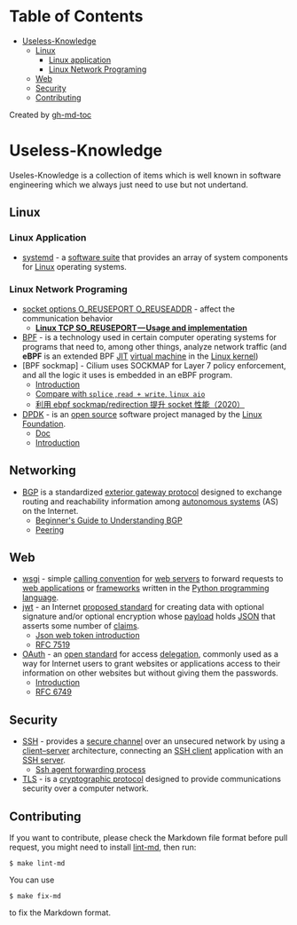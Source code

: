 Table of Contents
=================

* [Useless-Knowledge](#useless-knowledge)
  * [Linux](#linux)
    * [Linux application](#linux-application)
    * [Linux Network Programing](#linux-network-programing)
  * [Web](#web)
  * [Security](#security)
  * [Contributing](#contributing)

Created by [gh-md-toc](https://github.com/ekalinin/github-markdown-toc) 

# Useless-Knowledge

Useles-Knowledge is a collection of items which is well known in software engineering which we always just need to use but not undertand.

## Linux

### Linux Application

- [systemd](https://en.wikipedia.org/wiki/Systemd) -  a [software suite](https://en.wikipedia.org/wiki/Software_suite) that provides an array of system components for [Linux](https://en.wikipedia.org/wiki/Linux) operating systems.

### Linux Network Programing

- [socket options O_REUSEPORT O_REUSEADDR](https://man7.org/linux/man-pages/man7/socket.7.html) - affect the communication behavior
  - [**Linux TCP SO_REUSEPORT — Usage and implementation**](https://tech.flipkart.com/linux-tcp-so-reuseport-usage-and-implementation-6bfbf642885a)
- [BPF](https://en.wikipedia.org/wiki/Berkeley_Packet_Filter) - is a technology used in certain computer operating systems for programs that need to, among other things, analyze network traffic (and **eBPF** is an extended BPF [JIT](https://en.wikipedia.org/wiki/Just-in-time_compilation) [virtual machine](https://en.wikipedia.org/wiki/Virtual_machine) in the [Linux kernel](https://en.wikipedia.org/wiki/Linux_kernel))
- [BPF sockmap] - Cilium uses SOCKMAP for Layer 7 policy enforcement, and all the logic it uses is embedded in an eBPF program.
  - [Introduction](https://cilium.io/blog/2018/04/24/cilium-security-for-age-of-microservices)
  - [Compare with `splice` ,`read + write`, `linux aio`](https://blog.cloudflare.com/sockmap-tcp-splicing-of-the-future/)
  - [利用 ebpf sockmap/redirection 提升 socket 性能（2020）](http://arthurchiao.art/blog/socket-acceleration-with-ebpf-zh/)
- [DPDK](https://en.wikipedia.org/wiki/Data_Plane_Development_Kit) - is an [open source](https://en.wikipedia.org/wiki/Open_source) software project managed by the [Linux Foundation](https://en.wikipedia.org/wiki/Linux_Foundation).
  - [Doc](https://doc.dpdk.org/guides/prog_guide/overview.html)
  - [Introduction](https://blog.selectel.com/introduction-dpdk-architecture-principles/)

## Networking

- [BGP](https://en.wikipedia.org/wiki/Border_Gateway_Protocol) is a standardized [exterior gateway protocol](https://en.wikipedia.org/wiki/Exterior_gateway_protocol) designed to exchange routing and reachability information among [autonomous systems](https://en.wikipedia.org/wiki/Autonomous_system_(Internet)) (AS) on the Internet.
  - [Beginner's Guide to Understanding BGP](https://blog.cdemi.io/beginners-guide-to-understanding-bgp/)
  - [Peering](https://www.netnod.se/ix/what-is-peering)

## Web

- [wsgi](https://en.wikipedia.org/wiki/Web_Server_Gateway_Interface) -  simple [calling convention](https://en.wikipedia.org/wiki/Calling_convention) for [web servers](https://en.wikipedia.org/wiki/Web_server) to forward requests to [web applications](https://en.wikipedia.org/wiki/Web_application) or [frameworks](https://en.wikipedia.org/wiki/Web_framework) written in the [Python programming language](https://en.wikipedia.org/wiki/Python_(programming_language)). 
- [jwt](https://en.wikipedia.org/wiki/JSON_Web_Token) - an Internet [proposed standard](https://en.wikipedia.org/wiki/Proposed_standard) for creating data with optional signature and/or optional encryption whose [payload](https://en.wikipedia.org/wiki/Payload_(computing)) holds [JSON](https://en.wikipedia.org/wiki/JSON) that asserts some number of [claims](https://en.wikipedia.org/wiki/Claims-based_identity).
  - [Json web token introduction](https://jwt.io/introduction)
  - [RFC 7519](https://tools.ietf.org/html/rfc7519) 
- [OAuth](https://en.wikipedia.org/wiki/OAuth) - an [open standard](https://en.wikipedia.org/wiki/Open_standard) for access [delegation](https://en.wikipedia.org/wiki/Delegation_(computer_security)), commonly used as a way for Internet users to grant websites or applications access to their information on other websites but without giving them the passwords.
  - [Introduction](https://oauth.net/2/)
  - [RFC 6749](https://tools.ietf.org/html/rfc6749)

## Security

- [SSH](https://en.wikipedia.org/wiki/Secure_Shell_Protocol) -   provides a [secure channel](https://en.wikipedia.org/wiki/Secure_channel) over an unsecured network by using a [client–server](https://en.wikipedia.org/wiki/Client–server_model) architecture, connecting an [SSH client](https://en.wikipedia.org/wiki/SSH_client) application with an [SSH server](https://en.wikipedia.org/wiki/SSH_server).
  - [Ssh agent forwarding process](http://www.unixwiz.net/techtips/ssh-agent-forwarding.html)
- [TLS](https://en.wikipedia.org/wiki/Transport_Layer_Security) - is a [cryptographic protocol](https://en.wikipedia.org/wiki/Cryptographic_protocols) designed to provide communications security over a computer network.


## Contributing

If you want to contribute, please check the Markdown file format before
pull request, you might need to install [lint-md](https://github.com/lint-md/cli), then run:

```shell
$ make lint-md
```

You can use

```shell
$ make fix-md
```

to fix the Markdown format.

